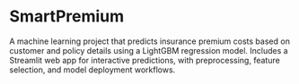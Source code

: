 # SmartPremium
A machine learning project that predicts insurance premium costs based on customer and policy details using a LightGBM regression model. Includes a Streamlit web app for interactive predictions, with preprocessing, feature selection, and model deployment workflows.
